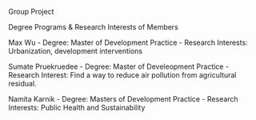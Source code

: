 Group Project

Degree Programs & Research Interests of Members

Max Wu - Degree: Master of Development Practice - Research Interests: Urbanization, development interventions

Sumate Pruekruedee - Degree: Master of Develeopment Practice - Research Interest: Find a way to reduce air pollution from agricultural residual. 

Namita Karnik - Degree: Masters of Development Practice - Research Interests: Public Health and Sustainability
